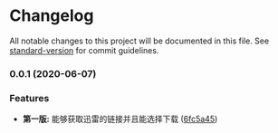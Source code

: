# Changelog

All notable changes to this project will be documented in this file. See [standard-version](https://github.com/conventional-changelog/standard-version) for commit guidelines.

### 0.0.1 (2020-06-07)


### Features

* **第一版:** 能够获取迅雷的链接并且能选择下载 ([6fc5a45](http://git.fulong.me/tools/thunder_link_catcher/commit/6fc5a45756a48f21c210966136a2010f2ba30406))

